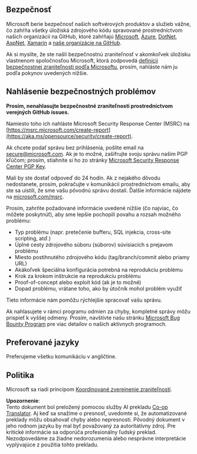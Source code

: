 <!--
CO_OP_TRANSLATOR_METADATA:
{
  "original_hash": "2d33a71bed73d6daee78e2d473ece975",
  "translation_date": "2025-05-19T12:14:58+00:00",
  "source_file": "SECURITY.md",
  "language_code": "sk"
}
-->
## Bezpečnosť

Microsoft berie bezpečnosť našich softvérových produktov a služieb vážne, čo zahŕňa všetky úložiská zdrojového kódu spravované prostredníctvom našich organizácií na GitHub, ktoré zahŕňajú [Microsoft](https://github.com/microsoft), [Azure](https://github.com/Azure), [DotNet](https://github.com/dotnet), [AspNet](https://github.com/aspnet), [Xamarin](https://github.com/xamarin) a [naše organizácie na GitHub](https://opensource.microsoft.com/).

Ak si myslíte, že ste našli bezpečnostnú zraniteľnosť v akomkoľvek úložisku vlastnenom spoločnosťou Microsoft, ktorá zodpovedá [definícii bezpečnostnej zraniteľnosti podľa Microsoftu](https://aka.ms/opensource/security/definition), prosím, nahláste nám ju podľa pokynov uvedených nižšie.

## Nahlásenie bezpečnostných problémov

**Prosím, nenahlasujte bezpečnostné zraniteľnosti prostredníctvom verejných GitHub issues.**

Namiesto toho ich nahláste Microsoft Security Response Center (MSRC) na [https://msrc.microsoft.com/create-report](https://aka.ms/opensource/security/create-report).

Ak chcete podať správu bez prihlásenia, pošlite email na [secure@microsoft.com](mailto:secure@microsoft.com). Ak je to možné, zašifrujte svoju správu naším PGP kľúčom; prosím, stiahnite si ho zo stránky [Microsoft Security Response Center PGP Key](https://aka.ms/opensource/security/pgpkey).

Mali by ste dostať odpoveď do 24 hodín. Ak z nejakého dôvodu nedostanete, prosím, pokračujte v komunikácii prostredníctvom emailu, aby ste sa uistili, že sme vašu pôvodnú správu dostali. Ďalšie informácie nájdete na [microsoft.com/msrc](https://aka.ms/opensource/security/msrc).

Prosím, zahrňte požadované informácie uvedené nižšie (čo najviac, čo môžete poskytnúť), aby sme lepšie pochopili povahu a rozsah možného problému:

  * Typ problému (napr. pretečenie bufferu, SQL injekcia, cross-site scripting, atď.)
  * Úplné cesty zdrojového súboru (súborov) súvisiacich s prejavom problému
  * Miesto postihnutého zdrojového kódu (tag/branch/commit alebo priamy URL)
  * Akákoľvek špeciálna konfigurácia potrebná na reprodukciu problému
  * Krok za krokom inštrukcie na reprodukciu problému
  * Proof-of-concept alebo exploit kód (ak je to možné)
  * Dopad problému, vrátane toho, ako by útočník mohol problém využiť

Tieto informácie nám pomôžu rýchlejšie spracovať vašu správu.

Ak nahlasujete v rámci programu odmien za chyby, kompletné správy môžu prispieť k vyššej odmeny. Prosím, navštívte našu stránku [Microsoft Bug Bounty Program](https://aka.ms/opensource/security/bounty) pre viac detailov o našich aktívnych programoch.

## Preferované jazyky

Preferujeme všetku komunikáciu v angličtine.

## Politika

Microsoft sa riadi princípom [Koordinované zverejnenie zraniteľností](https://aka.ms/opensource/security/cvd).

**Upozornenie**:  
Tento dokument bol preložený pomocou služby AI prekladu [Co-op Translator](https://github.com/Azure/co-op-translator). Aj keď sa snažíme o presnosť, uvedomte si, že automatizované preklady môžu obsahovať chyby alebo nepresnosti. Pôvodný dokument v jeho rodnom jazyku by mal byť považovaný za autoritatívny zdroj. Pre kritické informácie sa odporúča profesionálny ľudský preklad. Nezodpovedáme za žiadne nedorozumenia alebo nesprávne interpretácie vyplývajúce z použitia tohto prekladu.